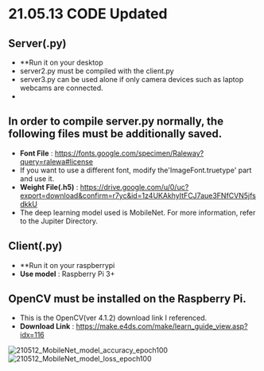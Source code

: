 # 21.05.13 CODE Updated

## Server(.py)
* **Run it on your desktop
* server2.py must be compiled with the client.py
* server3.py can be used alone if only camera devices such as laptop webcams are connected.
* 
## In order to compile server.py normally, the following files must be additionally saved.
* **Font File** : https://fonts.google.com/specimen/Raleway?query=ralewa#license
* If you want to use a different font, modify the'ImageFont.truetype' part and use it.
* **Weight File(.h5)** : https://drive.google.com/u/0/uc?export=download&confirm=r7yc&id=1z4UKAkhyItFCJ7aue3FNfCVN5jfsdkkU
* The deep learning model used is MobileNet. For more information, refer to the Jupiter Directory.

## Client(.py)
* **Run it on your raspberrypi
* **Use model** : Raspberry Pi 3+

## OpenCV must be installed on the Raspberry Pi.
* This is the OpenCV(ver 4.1.2) download link I referenced.
* **Download Link** : https://make.e4ds.com/make/learn_guide_view.asp?idx=116


![210512_MobileNet_model_accuracy_epoch100](https://user-images.githubusercontent.com/75024126/117928225-3690d780-b336-11eb-94c9-e22fbc7a681c.png)
![210512_MobileNet_model_loss_epoch100](https://user-images.githubusercontent.com/75024126/117928234-38f33180-b336-11eb-9427-f2ed5f119339.png)
